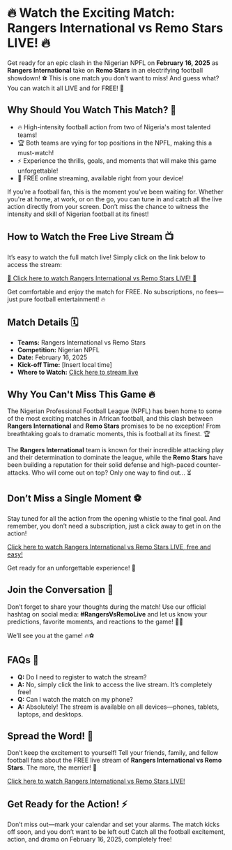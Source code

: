 # 🔥 Watch the Exciting Match: Rangers International vs Remo Stars LIVE! 🔥

Get ready for an epic clash in the Nigerian NPFL on **February 16, 2025** as **Rangers International** take on **Remo Stars** in an electrifying football showdown! ⚽️ This is one match you don’t want to miss! And guess what? You can watch it all LIVE and for FREE! 🎉

## Why Should You Watch This Match? 🤔

- 🔥 High-intensity football action from two of Nigeria's most talented teams!
- 🏆 Both teams are vying for top positions in the NPFL, making this a must-watch!
- ⚡ Experience the thrills, goals, and moments that will make this game unforgettable!
- 🎥 FREE online streaming, available right from your device!

If you’re a football fan, this is the moment you’ve been waiting for. Whether you're at home, at work, or on the go, you can tune in and catch all the live action directly from your screen. Don’t miss the chance to witness the intensity and skill of Nigerian football at its finest!

## How to Watch the Free Live Stream 📺

It’s easy to watch the full match live! Simply click on the link below to access the stream:

[🎉 Click here to watch Rangers International vs Remo Stars LIVE! 🎉](https://tinyurl.com/livestreamfreeo?st=Rangers+International+vs+Remo+Stars&si=ghc)

Get comfortable and enjoy the match for FREE. No subscriptions, no fees—just pure football entertainment! 🔥

## Match Details 🗓

- **Teams:** Rangers International vs Remo Stars
- **Competition:** Nigerian NPFL
- **Date:** February 16, 2025
- **Kick-off Time:** [Insert local time]
- **Where to Watch:** [Click here to stream live](https://tinyurl.com/livestreamfreeo?st=Rangers+International+vs+Remo+Stars&si=ghc)

## Why You Can't Miss This Game 🔥

The Nigerian Professional Football League (NPFL) has been home to some of the most exciting matches in African football, and this clash between **Rangers International** and **Remo Stars** promises to be no exception! From breathtaking goals to dramatic moments, this is football at its finest. 🏆

The **Rangers International** team is known for their incredible attacking play and their determination to dominate the league, while the **Remo Stars** have been building a reputation for their solid defense and high-paced counter-attacks. Who will come out on top? Only one way to find out... ⏳

## Don’t Miss a Single Moment ⚽️

Stay tuned for all the action from the opening whistle to the final goal. And remember, you don’t need a subscription, just a click away to get in on the action!

[Click here to watch Rangers International vs Remo Stars LIVE, free and easy!](https://tinyurl.com/livestreamfreeo?st=Rangers+International+vs+Remo+Stars&si=ghc)

Get ready for an unforgettable experience! 🏅

## Join the Conversation 💬

Don’t forget to share your thoughts during the match! Use our official hashtag on social media: **#RangersVsRemoLive** and let us know your predictions, favorite moments, and reactions to the game! 📱🔥

We’ll see you at the game! 🔥⚽️

## FAQs 🤔

- **Q:** Do I need to register to watch the stream?
- **A:** No, simply click the link to access the live stream. It’s completely free!
- **Q:** Can I watch the match on my phone?
- **A:** Absolutely! The stream is available on all devices—phones, tablets, laptops, and desktops.

## Spread the Word! 📢

Don’t keep the excitement to yourself! Tell your friends, family, and fellow football fans about the FREE live stream of **Rangers International vs Remo Stars**. The more, the merrier! 🎉

[Click here to watch Rangers International vs Remo Stars LIVE!](https://tinyurl.com/livestreamfreeo?st=Rangers+International+vs+Remo+Stars&si=ghc)

## Get Ready for the Action! ⚡️

Don’t miss out—mark your calendar and set your alarms. The match kicks off soon, and you don’t want to be left out! Catch all the football excitement, action, and drama on February 16, 2025, completely free!

